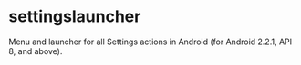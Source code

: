 # settingslauncher
Menu and launcher for all Settings actions in Android (for Android 2.2.1, API 8, and above).

